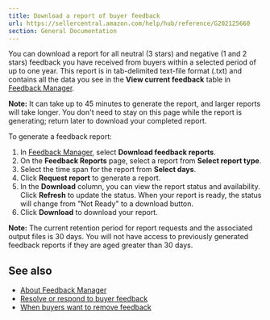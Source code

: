 ```yaml
---
title: Download a report of buyer feedback
url: https://sellercentral.amazon.com/help/hub/reference/G202125660
section: General Documentation
---
```


You can download a report for all neutral (3 stars) and negative (1 and 2
stars) feedback you have received from buyers within a selected period of up
to one year. This report is in tab-delimited text-file format (.txt) and
contains all the data you see in the **View current feedback** table in
[Feedback Manager](/gp/seller-rating/pages/feedback-manager.html).

**Note:** It can take up to 45 minutes to generate the report, and larger
reports will take longer. You don't need to stay on this page while the report
is generating; return later to download your completed report.

To generate a feedback report:  

  1. In [Feedback Manager](/gp/seller-rating/pages/feedback-manager.html), select **Download feedback reports**.
  2. On the **Feedback Reports** page, select a report from **Select report type**.
  3. Select the time span for the report from **Select days**.
  4. Click **Request report** to generate a report.
  5. In the **Download** column, you can view the report status and availability. Click **Refresh** to update the status. When your report is ready, the status will change from "Not Ready" to a download button.
  6. Click **Download** to download your report.

**Note:** The current retention period for report requests and the associated
output files is 30 days. You will not have access to previously generated
feedback reports if they are aged greater than 30 days.

## See also

  * [About Feedback Manager](/gp/help/761)
  * [Resolve or respond to buyer feedback](/gp/help/202126280)
  * [When buyers want to remove feedback](/gp/help/202125690)

